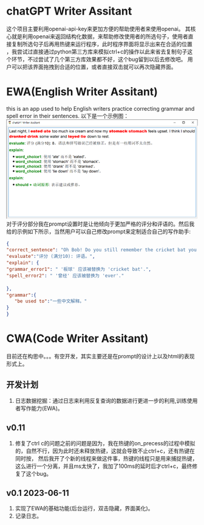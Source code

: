 # chatGPT Writer Assitant

这个项目主要利用openai-api-key来更加方便的帮助使用者来使用openai。
其核心就是利用openai来返回结构化数据，来帮助修改使用者的所选句子，使用者直接复制所选句子后再用热键来运行程序，此时程序界面将显示出来在合适的位置
，我尝试过直接通过python第三方库来模拟ctrl+c的操作以此来省去复制句子这个环节，不过尝试了几个第三方库效果都不好，这个bug留到以后去修改吧。
用户可以把该界面拖拽到合适的位置，或者直接双击就可以再次隐藏界面。

# EWA(English Writer Assitant)
this is an app used to help English writers practice  correcting  grammar  and spell error in their sentences.
以下是一个示例图：
![img.png](imgs/img.png)
对于评分部分我在prompt设置时是让他倾向于更加严格的评分和评语的。然后我给的示例如下所示，当然用户可以自己修改prompt来定制适合自己的写作助手:
```json
{
"correct_sentence": "Oh Bob! Do you still remember the cricket bat you borrowed from me? Please return it to me. I will use it tomorrow.",
"evaluate":"评分 (满分10): 评语。",
"explain": {
"grammar_error1": " '板球' 应该被替换为 'cricket bat'.",
"spell_error2": " '曾经' 应该被替换为 'ever'."

},
"grammar":{
   "be used to":"一些中文解释。"
}
}
```

# CWA(Code Writer Assitant)
目前还在构思中。。。有空开发，其实主要还是在prompt的设计上以及html的表现形式上。




## 开发计划
1. 日志数据挖掘：通过日志来利用反复查询的数据进行更进一步的利用,训练使用者写作能力(EWA)。


## v0.11
1. 修复了ctrl c的问题之前的问题是因为，我在热键的on_precess的过程中模拟的，自然不行，因为此时还未释放热键，这就会导致不止ctrl+c，还有热键在同时按，
然后我开了个新的线程来做这件事，热键的线程只是用来捕捉热键，这么进行一个分离，并且ms太快了，我加了100ms的延时后才ctrl+c，最终修复了这个bug。


## v0.1 2023-06-11
1. 实现了EWA的基础功能(后台运行，双击隐藏，界面美化)。
2. 记录日志。

